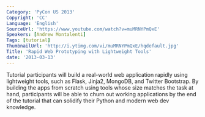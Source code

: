```yaml
---
Category: 'PyCon US 2013'
Copyright: 'CC'
Language: 'English'
SourceUrl: 'https://www.youtube.com/watch?v=muMRNYPmQxE'
Speakers: [Andrew Montalenti]
Tags: [tutorial]
ThumbnailUrl: 'http://i.ytimg.com/vi/muMRNYPmQxE/hqdefault.jpg'
Title: 'Rapid Web Prototyping with Lightweight Tools'
date: '2013-03-13'
---
```

Tutorial participants will build a real-world web application rapidly using lightweight tools, such as Flask, Jinja2, MongoDB, and Twitter Bootstrap. By building the apps from scratch using tools whose size matches the task at hand, participants will be able to churn out working applications by the end of the tutorial that can solidify their Python and modern web dev knowledge.